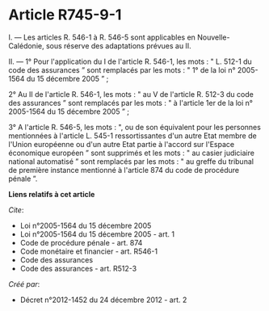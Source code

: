 # Article R745-9-1

I. ― Les articles R. 546-1 à R. 546-5 sont applicables en Nouvelle-Calédonie, sous réserve des adaptations prévues au II. 

II. ― 1° Pour l'application du I de l'article R. 546-1, les mots : " L. 512-1 du code des assurances ” sont remplacés par les
mots : " 1° de la loi n° 2005-1564 du 15 décembre 2005 ” ; 

2° Au II de l'article R. 546-1, les mots : " au V de l'article R. 512-3 du code des assurances ” sont remplacés par les
mots : " à l'article 1er de la loi n° 2005-1564 du 15 décembre 2005 ” ; 

3° A l'article R. 546-5, les mots : ", ou de son équivalent pour les personnes mentionnées à l'article L. 545-1
ressortissantes d'un autre Etat membre de l'Union européenne ou d'un autre Etat partie à l'accord sur l'Espace économique
européen ” sont supprimés et les mots : " au casier judiciaire national automatisé ” sont remplacés par les mots : " au
greffe du tribunal de première instance mentionné à l'article 874 du code de procédure pénale ”.

**Liens relatifs à cet article**

_Cite_:

  - Loi n°2005-1564 du 15 décembre 2005
  - Loi n°2005-1564 du 15 décembre 2005 - art. 1
  - Code de procédure pénale - art. 874
  - Code monétaire et financier - art. R546-1
  - Code des assurances
  - Code des assurances - art. R512-3

_Créé par_:

  - Décret n°2012-1452 du 24 décembre 2012 - art. 2
